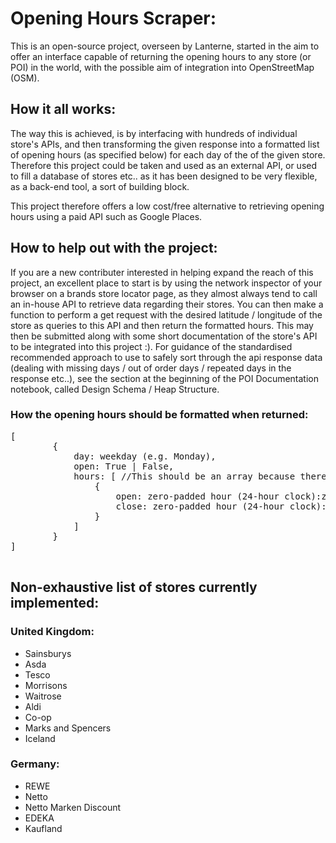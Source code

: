 # Opening Hours Scraper:
This is an open-source project, overseen by Lanterne, started in the aim to offer an interface capable of returning the opening hours to any store (or POI) in the world, with the possible aim of integration into OpenStreetMap (OSM).
## How it all works:
The way this is achieved, is by interfacing with hundreds of individual store's APIs, and then transforming the given response into a formatted list of opening hours (as specified below) for each day of the of the given store. Therefore this project could be taken and used as an external API, or used to fill a database of stores etc.. as it has been designed to be very flexible, as a back-end tool, a sort of building block.

This project therefore offers a low cost/free alternative to retrieving opening hours using a paid API such as Google Places.
## How to help out with the project:
If you are a new contributer interested in helping expand the reach of this project, an excellent place to start is by using the network inspector of your browser on a brands store locator page, as they almost always tend to call an in-house API to retrieve data regarding their stores. You can then make a function to perform a get request with the desired latitude / longitude of the store as queries to this API and then return the formatted hours. This may then be submitted along with some short documentation of the store's API to be integrated into this project :). For guidance of the standardised recommended approach to use to safely sort through the api response data (dealing with missing days / out of order days / repeated days in the response etc..), see the section at the beginning of the POI Documentation notebook, called Design Schema / Heap Structure.
### How the opening hours should be formatted when returned:
<pre>
[
        {
            day: weekday (e.g. Monday),
            open: True | False,
            hours: [ //This should be an array because there could be multiple opening hours for one day. E.g. 08:00-12:00 and 15:00-19:00.
                {
                    open: zero-padded hour (24-hour clock):zero-padded minute (e.g.'06:00')
                    close: zero-padded hour (24-hour clock):zero-padded minute (e.g.'22:00')
                }
            ]
        }
]
 </pre>
 
## Non-exhaustive list of stores currently implemented:
### United Kingdom:
* Sainsburys
* Asda
* Tesco
* Morrisons
* Waitrose
* Aldi
* Co-op
* Marks and Spencers
* Iceland
### Germany:
* REWE
* Netto
* Netto Marken Discount
* EDEKA
* Kaufland
